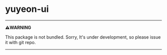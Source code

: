 # yuyeon-ui

---
**⚠️WARNING**

This package is not bundled.
Sorry, It's under development, so please issue it with git repo.

---
